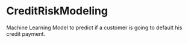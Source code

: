 # CreditRiskModeling
Machine Learning Model to predict if a customer is going to default his credit payment.
